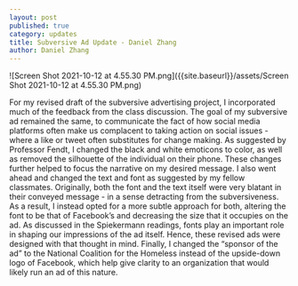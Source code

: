 ```yaml
---
layout: post
published: true
category: updates
title: Subversive Ad Update - Daniel Zhang
author: Daniel Zhang
---
```

![Screen Shot 2021-10-12 at 4.55.30 PM.png]({{site.baseurl}}/assets/Screen Shot 2021-10-12 at 4.55.30 PM.png)

For my revised draft of the subversive advertising project, I incorporated much of the feedback from the class discussion. The goal of my subversive ad remained the same, to communicate the fact of how social media platforms often make us complacent to taking action on social issues - where a like or tweet often substitutes for change making. As suggested by Professor Fendt, I changed the black and white emoticons to color, as well as removed the silhouette of the individual on their phone. These changes further helped to focus the narrative on my desired message. I also went ahead and changed the text and font as suggested by my fellow classmates. Originally, both the font and the text itself were very blatant in their conveyed message - in a sense detracting from the subversiveness. As a result, I instead opted for a more subtle approach for both, altering the font to be that of Facebook’s and decreasing the size that it occupies on the ad. As discussed in the Spiekermann readings, fonts play an important role in shaping our impressions of the ad itself. Hence, these revised ads were designed with that thought in mind. Finally, I changed the “sponsor of the ad” to the National Coalition for the Homeless instead of the upside-down logo of Facebook, which help give clarity to an organization that would likely run an ad of this nature.
